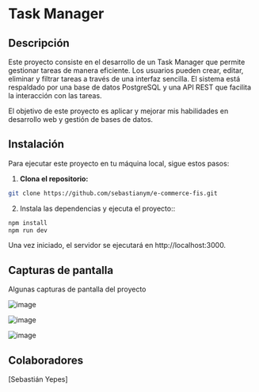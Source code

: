 # **Task Manager**

## Descripción

Este proyecto consiste en el desarrollo de un Task Manager que permite gestionar tareas de manera eficiente. Los usuarios pueden crear, editar, eliminar y filtrar tareas a través de una interfaz sencilla. El sistema está respaldado por una base de datos PostgreSQL y una API REST que facilita la interacción con las tareas.

El objetivo de este proyecto es aplicar y mejorar mis habilidades en desarrollo web y gestión de bases de datos.

## Instalación

Para ejecutar este proyecto en tu máquina local, sigue estos pasos:

1. **Clona el repositorio:**

  ```bash
  git clone https://github.com/sebastianym/e-commerce-fis.git
  ```

2. Instala las dependencias y ejecuta el proyecto::

  ```bash
  npm install
  npm run dev
  ```

Una vez iniciado, el servidor se ejecutará en http://localhost:3000.

## Capturas de pantalla
Algunas capturas de pantalla del proyecto 


![image](https://github.com/user-attachments/assets/860afd2e-549b-4738-a70d-c8f278406d9d)


![image](https://github.com/user-attachments/assets/d95cd97b-fa80-4d8e-81a9-f2651069974f)


![image](https://github.com/user-attachments/assets/8346ec19-33e8-47b4-a5d9-e37a1906ba19)


## Colaboradores

[Sebastián Yepes]
